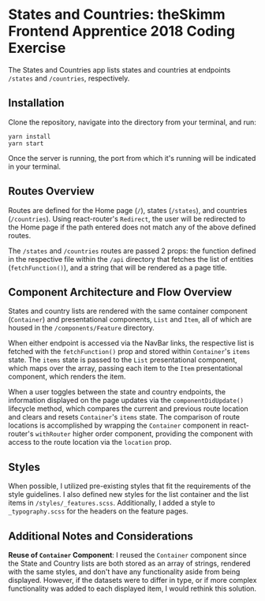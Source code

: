 # States and Countries: theSkimm Frontend Apprentice 2018 Coding Exercise

The States and Countries app lists states and countries at endpoints `/states` and `/countries`, respectively.

## Installation

Clone the repository, navigate into the directory from your terminal, and run:

```
yarn install
yarn start
```

Once the server is running, the port from which it's running will be indicated in your terminal.


## Routes Overview

Routes are defined for the Home page (`/`), states (`/states`), and countries (`/countries`). Using react-router's `Redirect`, the user will be redirected to the Home page if the path entered does not match any of the above defined routes.

The `/states` and `/countries` routes are passed 2 props: the function defined in the respective file within the `/api` directory that fetches the list of entities (`fetchFunction()`), and a string that will be rendered as a page title.

## Component Architecture and Flow Overview

States and country lists are rendered with the same container component (`Container`) and presentational components, `List` and `Item`, all of which are housed in the `/components/Feature` directory.

When either endpoint is accessed via the NavBar links, the respective list is fetched with the `fetchFunction()` prop and stored within  `Container`'s `items` state. The `items` state is passed to the `List` presentational component, which maps over the array, passing each item to the `Item` presentational component, which renders the item.


When a user toggles between the state and country endpoints, the information displayed on the page updates via the `componentDidUpdate()` lifecycle method, which compares the current and previous route location and clears and resets `Container`'s `items` state. The comparison of route locations is accomplished by wrapping the `Container` component in react-router's `withRouter` higher order component, providing the component with access to the route location via the `location` prop.


## Styles

When possible, I utilized pre-existing styles that fit the requirements of the style guidelines. I also defined new styles for the list container and the list items in `/styles/_features.scss`. Additionally, I added a style to `_typography.scss` for the headers on the feature pages.

## Additional Notes and Considerations

**Reuse of `Container` Component**: I reused the `Container` component since the State and Country lists are both stored as an array of strings, rendered with the same styles, and don't have any functionality aside from being displayed. However, if the datasets  were to differ in type, or if more complex functionality was added to each displayed item, I would rethink this solution.
